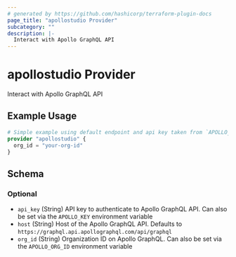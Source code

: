 ```yaml
---
# generated by https://github.com/hashicorp/terraform-plugin-docs
page_title: "apollostudio Provider"
subcategory: ""
description: |-
  Interact with Apollo GraphQL API
---
```


# apollostudio Provider

Interact with Apollo GraphQL API

## Example Usage

```terraform
# Simple example using default endpoint and api key taken from `APOLLO_KEY` env variable
provider "apollostudio" {
  org_id = "your-org-id"
}
```

<!-- schema generated by tfplugindocs -->
## Schema

### Optional

- `api_key` (String) API key to authenticate to Apollo GraphQL API. Can also be set via the `APOLLO_KEY` environment variable
- `host` (String) Host of the Apollo GraphQL API. Defaults to `https://graphql.api.apollographql.com/api/graphql`
- `org_id` (String) Organization ID on Apollo GraphQL. Can also be set via the `APOLLO_ORG_ID` environment variable
